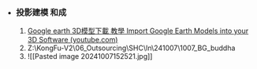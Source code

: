 - ### 投影建模 和成
	1. [Google earth 3D模型下載 教學  Import Google Earth Models into your 3D Software (youtube.com)](https://www.youtube.com/watch?v=7YRusnTWXjw)
	2. Z:\KongFu-V2\06_Outsourcing\SHC\In\241007\1007_BG_buddha
	3.  ![[Pasted image 20241007152521.jpg]]

